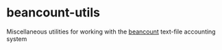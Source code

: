# beancount-utils
Miscellaneous utilities for working with the [beancount](https://github.com/beancount/beancount) text-file accounting system
